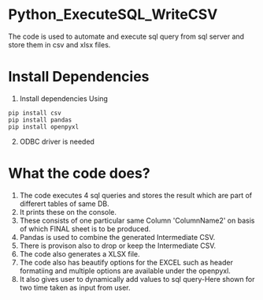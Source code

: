 # Python_ExecuteSQL_WriteCSV
The code is used to automate and execute  sql query from sql server and store them in  csv and xlsx files.

# Install Dependencies
1. Install dependencies Using 
```
pip install csv
pip install pandas
pip install openpyxl
```
2. ODBC driver is needed 





# What the code does?
1. The code executes 4 sql queries  and stores the result which are part of differert tables of same DB.
2. It prints these on the console.
3. These consists of one particular same Column 'ColumnName2' on basis of which FINAL  sheet is to be produced.
4. Pandas is used to combine the generated Intermediate CSV.
5. There is provison also to drop or keep the Intermediate CSV.
6. The code also generates a  XLSX file.
7. The code also has beautify options for the EXCEL such as header formatiing and multiple options are available under the openpyxl.
8. It also gives user to dynamically add values to sql query-Here shown for two time taken as input from user.
